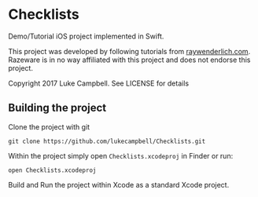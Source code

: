 # Checklists

Demo/Tutorial iOS project implemented in Swift.

This project was developed by following tutorials from
[raywenderlich.com](https://raywenderlich.com). Razeware is in no way
affiliated with this project and does not endorse this project.

Copyright 2017 Luke Campbell. See LICENSE for details


## Building the project

Clone the project with git

```
git clone https://github.com/lukecampbell/Checklists.git
```

Within the project simply open `Checklists.xcodeproj` in Finder or run:

```
open Checklists.xcodeproj
```

Build and Run the project within Xcode as a standard Xcode project.
